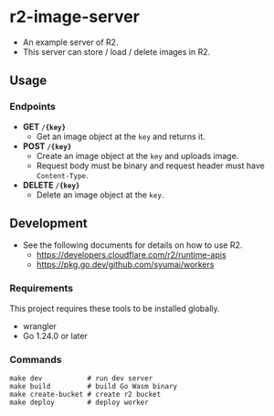 # r2-image-server

* An example server of R2.
* This server can store / load / delete images in R2.

## Usage

### Endpoints

* **GET `/{key}`**
  - Get an image object at the `key` and returns it.
* **POST `/{key}`**
  - Create an image object at the `key` and uploads image.
  - Request body must be binary and request header must have `Content-Type`.
* **DELETE `/{key}`**
  - Delete an image object at the `key`.

## Development

* See the following documents for details on how to use R2.
  - https://developers.cloudflare.com/r2/runtime-apis
  - https://pkg.go.dev/github.com/syumai/workers

### Requirements

This project requires these tools to be installed globally.

* wrangler
* Go 1.24.0 or later

### Commands

```
make dev           # run dev server
make build         # build Go Wasm binary
make create-bucket # create r2 bucket
make deploy        # deploy worker
```
